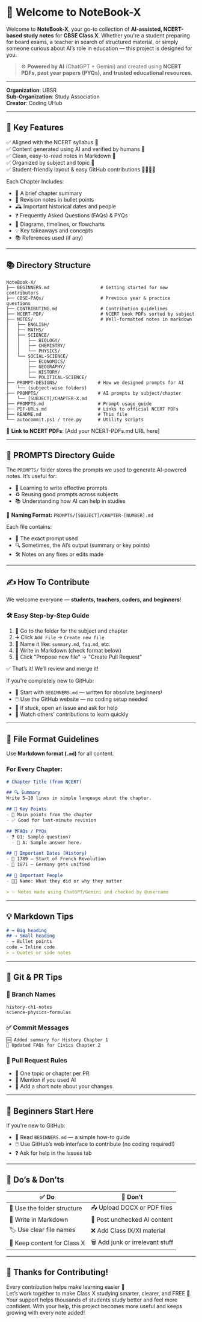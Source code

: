 # 🧠 Welcome to NoteBook-X

Welcome to **NoteBook-X**, your go-to collection of **AI-assisted, NCERT-based study notes** for **CBSE Class X**. Whether you're a student preparing for board exams, a teacher in search of structured material, or simply someone curious about AI’s role in education — this project is designed for you.

> ⚙️ **Powered by AI** (ChatGPT + Gemini) and created using **NCERT PDFs, past year papers (PYQs), and trusted educational resources**.

---

**Organization**: UBSR  
**Sub-Organization**: Study Association  
**Creator**: Coding UHub

---

## 📌 Key Features

✅ Aligned with the NCERT syllabus 📘  
✅ Content generated using AI and verified by humans 🤖  
✅ Clean, easy-to-read notes in Markdown 📝  
✅ Organized by subject and topic 📂  
✅ Student-friendly layout & easy GitHub contributions 👩‍🎓👨‍🎓

Each Chapter Includes:

- 📄 A brief chapter summary
- 🧾 Revision notes in bullet points
- 🕰️ Important historical dates and people
- ❓ Frequently Asked Questions (FAQs) & PYQs
- 🧭 Diagrams, timelines, or flowcharts
- 💡 Key takeaways and concepts
- 📚 References used (if any)

---

## 📚 Directory Structure

```
NoteBook-X/
├── BEGINNERS.md                   # Getting started for new contributors
├── CBSE-PAQs/                     # Previous year & practice questions
├── CONTRIBUTING.md                # Contribution guidelines
├── NCERT-PDF/                     # NCERT book PDFs sorted by subject
├── NOTES/                         # Well-formatted notes in markdown
│   ├── ENGLISH/
│   ├── MATHS/
│   ├── SCIENCE/
│   │   ├── BIOLOGY/
│   │   ├── CHEMISTRY/
│   │   └── PHYSICS/
│   └── SOCIAL-SCIENCE/
│       ├── ECONOMICS/
│       ├── GEOGRAPHY/
│       ├── HISTORY/
│       └── POLITICAL-SCIENCE/
├── PROMPT-DESIGNS/               # How we designed prompts for AI
│   └── (subject-wise folders)
├── PROMPTS/                      # AI prompts by subject/chapter
│   └── [SUBJECT]/CHAPTER-X.md
├── PROMPTS.md                    # Prompt usage guide
├── PDF-URLs.md                   # Links to official NCERT PDFs
├── README.md                     # This file
└── autocommit.ps1 / tree.py      # Utility scripts
```

📎 **Link to NCERT PDFs**: [Add your NCERT-PDFs.md URL here]

---

## 🧠 PROMPTS Directory Guide

The `PROMPTS/` folder stores the prompts we used to generate AI-powered notes. It’s useful for:

- 🧠 Learning to write effective prompts
- ♻️ Reusing good prompts across subjects
- 📚 Understanding how AI can help in studies

🧾 **Naming Format:** `PROMPTS/[SUBJECT]/CHAPTER-[NUMBER].md`

Each file contains:

- 📝 The exact prompt used
- 🔍 Sometimes, the AI’s output (summary or key points)
- 🛠️ Notes on any fixes or edits made

---

## ✍️ How To Contribute

We welcome everyone — **students, teachers, coders, and beginners**!

### 🛠 Easy Step-by-Step Guide

1. 📂 Go to the folder for the subject and chapter
2. ➕ Click `Add File` → `Create new file`
3. 🧾 Name it like: `summary.md`, `faq.md`, etc.
4. 📝 Write in Markdown (check format below)
5. 🚀 Click "Propose new file" → "Create Pull Request"

✅ That’s it! We’ll review and merge it!

If you're completely new to GitHub:
- 🌱 Start with `BEGINNERS.md` — written for absolute beginners!
- 🖱️ Use the GitHub website — no coding setup needed
- 💬 If stuck, open an Issue and ask for help
- 👥 Watch others' contributions to learn quickly

---

## 🧾 File Format Guidelines

Use **Markdown format (`.md`)** for all content.

### For Every Chapter:

```md
# Chapter Title (from NCERT)

## 🔍 Summary
Write 5–10 lines in simple language about the chapter.

## 📝 Key Points
- 📌 Main points from the chapter
- ✅ Good for last-minute revision

## ❓FAQs / PYQs
- ❓ Q1: Sample question?
  - 💬 A: Sample answer here.

## 📅 Important Dates (History)
- 📆 1789 – Start of French Revolution
- 📆 1871 – Germany gets unified

## 👤 Important People
- 🧑‍🏫 Name: What they did or why they matter

> ✨ Notes made using ChatGPT/Gemini and checked by @username
```

---

## 💡 Markdown Tips

```md
# → Big heading
## → Small heading
- → Bullet points
code → Inline code
> → Quotes or side notes
```

---

## 🔐 Git & PR Tips

### 📌 Branch Names

```
history-ch1-notes
science-physics-formulas
```

### ✅ Commit Messages

```
🆕 Added summary for History Chapter 1
🔄 Updated FAQs for Civics Chapter 2
```

### 🚀 Pull Request Rules

- 📘 One topic or chapter per PR
- 🤖 Mention if you used AI
- 📝 Add a short note about your changes

---

## 🙋 Beginners Start Here

If you're new to GitHub:

- 📘 Read `BEGINNERS.md` — a simple how-to guide
- 🖱️ Use GitHub’s web interface to contribute (no coding required!)
- ❓ Ask for help in the Issues tab

---

## 🚫 Do’s & Don’ts

| ✅ Do                     | 🚫 Don’t                     |
| ------------------------ | ---------------------------- |
| 📁 Use the folder structure | 📤 Upload DOCX or PDF files    |
| 📝 Write in Markdown        | 🤖 Post unchecked AI content    |
| 🏷️ Use clear file names     | ❌ Add Class IX/XI material     |
| 🎯 Keep content for Class X | 🗑️ Add junk or irrelevant stuff |

---

## 🙌 Thanks for Contributing!

Every contribution helps make learning easier 🌱  
Let’s work together to make Class X studying smarter, clearer, and FREE 💙. Your support helps thousands of students study better and feel more confident. With your help, this project becomes more useful and keeps growing with every note added!

